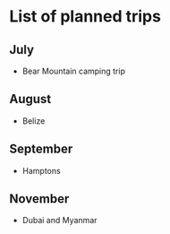 # List of planned trips

## July
* Bear Mountain camping trip

## August
* Belize

## September
* Hamptons

## November
* Dubai and Myanmar
